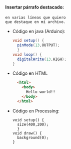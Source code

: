 #### Insertar párrafo destacado:

  ```Esto es un texto
  en varias líneas que quiero
  que destaque en mi archivo.
  ```
* Código en java (Arduino):
  ```java
  void setup() {
    pinMode(13,OUTPUT);
    }
  void loop() {
    digitalWrite(13,HIGH);
  }
  ```
* Código en HTML
  ```html
    <html>
      <body>
        Hello world!!
      </body>
    </html>
  ```
* Código en Processing:
  ```processing
  void setup() {
    size(400,200);
    }
  void draw() {
    background(0);
  }
  ```

